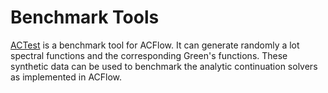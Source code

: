 # Benchmark Tools

[ACTest](https://github.com/huangli712/ACTest) is a benchmark tool for ACFlow. It can generate randomly a lot spectral functions and the corresponding Green's functions. These synthetic data can be used to benchmark the analytic continuation solvers as implemented in ACFlow.
